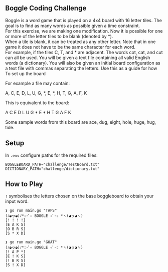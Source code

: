 ## Boggle Coding Challenge

Boggle is a word game that is played on a 4x4 board with 16 letter tiles. 
The goal is to find as many words as possible given a time constraint.  
For this exercise, we are making one modification.  Now it is possible for one or more of the letter tiles to be blank (denoted by *).  
When a tile is blank, it can be treated as any other letter.  Note that in one game it does not have to be the same character for each word.  
For example, if the tiles C, T, and * are adjacent.  The words cot, cat, and cut can all be used. 
You will be given a text file containing all valid English words (a dictionary).
You will also be given an initial board configuration as a text file with commas separating the letters. Use this as a guide for how 
To set up the board

For example a file may contain:

A, C, E, D, L, U, G, *, E, *, H, T, G, A, F, K

This is equivalent to the board:

A C E D
L U G *
E * H T
G A F K

Some sample words from this board are ace, dug, eight, hole, huge, hug, tide.

## Setup

In `.env` configure paths for the required files:
```
BOGGLEBOARD_PATH="challenge/TestBoard.txt"
DICTIONARY_PATH="challenge/dictionary.txt"
```

## How to Play

`!` symbolises the letters chosen on the base boggleboard to obtain your input word.

```
❯ go run main.go "TAPS"
(ﾉ◕ヮ◕)ﾉ*:･ﾟ✧ BOGGLE ✧ﾟ･: *ヽ(◕ヮ◕ヽ)
[! ! ! !]
[E A K S]
[O B R S]
[S * X D]

❯ go run main.go "GOAT"
(ﾉ◕ヮ◕)ﾉ*:･ﾟ✧ BOGGLE ✧ﾟ･: *ヽ(◕ヮ◕ヽ)
[! A P *]
[E ! K S]
[! B R S]
[S ! X D]
```